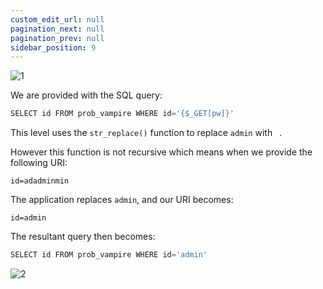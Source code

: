 ```yaml
---
custom_edit_url: null
pagination_next: null
pagination_prev: null
sidebar_position: 9
---
```


![1](https://github.com/Kunull/Write-ups/assets/110326359/ac165bb9-b70d-4723-b941-ab315029c976)

We are provided with the SQL query:

```sql
SELECT id FROM prob_vampire WHERE id='{$_GET[pw]}'
```

This level uses the `str_replace()` function to replace `admin` with ` `. 


However this function is not recursive which means when we provide the following URI:

```
id=adadminmin
```

The application replaces `admin`, and our URI becomes:

```
id=admin
```

The resultant query then becomes:

```sql
SELECT id FROM prob_vampire WHERE id='admin'
```

![2](https://github.com/Kunull/Write-ups/assets/110326359/f8d863b8-07ab-4d01-b24a-93901a8906c5)
